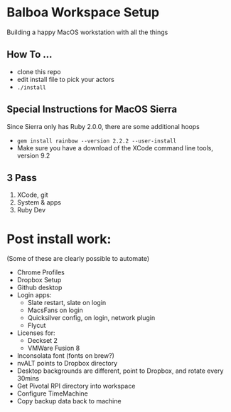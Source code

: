 # Balboa Workspace Setup

Building a happy MacOS workstation with all the things


## How To ...

- clone this repo
- edit install file to pick your actors
- `./install`

## Special Instructions for MacOS Sierra

Since Sierra only has Ruby 2.0.0, there are some additional hoops

- `gem install rainbow --version 2.2.2 --user-install `
- Make sure you have a download of the XCode command line tools, version 9.2


## 3 Pass

1. XCode, git
1. System & apps
1. Ruby Dev


# Post install work:

(Some of these are clearly possible to automate)

- Chrome Profiles
- Dropbox Setup
- Github desktop
- Login apps:
  - Slate restart, slate on login
  - MacsFans on login
  - Quicksilver config, on login, network plugin
  - Flycut
- Licenses for:
  - Deckset 2
  - VMWare Fusion 8  
- Inconsolata font (fonts on brew?)
- nvALT points to Dropbox directory
- Desktop backgrounds are different, point to Dropbox, and rotate every 30mins
- Get Pivotal RPI directory into workspace
- Configure TimeMachine
- Copy backup data back to machine
